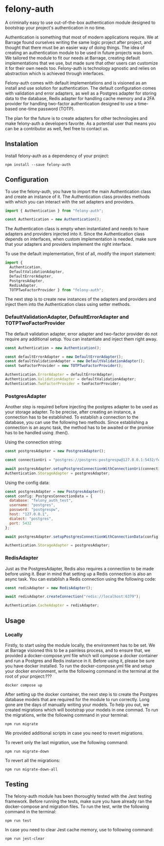 # felony-auth

A criminally easy to use out-of-the-box authentication module designed to bootstrap your project's authentication in no time.

Authentication is something that most of modern applications require. We at Barrage found ourselves writing the same logic project after project, and thought that there must be an easier way of doing things. The idea of creating an authentication module to be used in future projects was born. We tailored the module to fit our needs at Barrage, creating default implementations that we use, but made sure that other users can customize it for their own needs too. Felony-auth is technology agnostic and relies on abstraction which is achieved through interfaces.

Felony-auth comes with default implementations and is visioned as an install and use solution for authentication. The default configuration comes with validation and error adapters, as well as a Postgres adapter for storing data to the database, Redis adapter for handling cache memory and a 2FA provider for handling two-factor authentication designed to use a time-based one-time password (TOTP). 

The plan for the future is to create adapters for other technologies and make felony-auth a developers favorite. As a potential user that means you can be a contributor as well, feel free to contact us.

## Instalation
Install felony-auth as a dependency of your project:

```shell script
npm install --save felony-auth
```

## Configuration
To use the felony-auth, you have to import the main Authentication class and create an instance of it. The Authentication class provides methods with which you can interact with the set adapters and providers. 

```js
import { Authentication } from "felony-auth";

const Authentication = new Authentication();
```

The Authentication class is empty when instantiated and needs to have adapters and providers injected into it. Since the Authentication class depends on interfaces, when custom implementation is needed, make sure that your adapters and providers implement the right interface.

To use the default implementation, first of all, modify the import statement:

```js
import { 
  Authentication, 
  DefaultValidationAdapter, 
  DefaultErrorAdapter, 
  PostgresAdapter, 
  RedisAdapter, 
  TOTPTwoFactorProvider } from "felony-auth";
```

The next step is to create new instances of the adapters and providers and inject them into the Authentication class using setter methods. 

### DefaultValidationAdapter, DefaultErrorAdapter and TOTPTwoFactorProvider
The default validation adapter, error adapter and two-factor provider do not require any additional setup. You can instantiate and inject them right away.
```js
const Authentication = new Authentication();

const defaultErrorAdapter = new DefaultErrorAdapter();
const defaultValidationAdapter = new DefaultValidationAdapter();
const twoFactorProvider = new TOTPTwoFactorProvider();

Authentication.ErrorAdapter = defaultErrorAdapter;
Authentication.ValidationAdapter = defaultValidationAdapter;
Authentication.TwoFactorProvider = twoFactorProvider;
```

### PostgresAdapter
Another step is required before injecting the postgres adapter to be used as your storage adapter. To be precise, after creating an instance, a connection has to be established. To establish a connection to the database, you can use the following two methods. Since establishing a connection is an async task, the method has to be awaited or the promise has to be handled using .then().

Using the connection string:
```js
const postgresAdapter = new PostgresAdapter();

const connectionUri = "postgres://postgres:postgrespw@127.0.0.1:5432/felony_auth_test";

await postgresAdapter.setupPostgresConnectionWithConnectionUri(connectionUri);
Authentication.StorageAdapter = postgresAdapter;
```

Using the config data: 
```js
const postgresAdapter = new PostgresAdapter();
const config: PostgresConnectionData = {
  database: "felony_auth_test",
  username: "postgres",
  password: "postgrespw",
  host: "127.0.0.1",
  dialect: "postgres",
  port: 5432
};

await postgresAdapter.setupPostgresConnectionWithConnectionData(config);

Authentication.StorageAdapter = postgresAdapter;
```

### RedisAdapter
Just as the PostgresAdapter, Redis also requires a connection to be made before using it. Bear in mind that setting up a Redis connection is also an async task. You can establish a Redis connection using the following code:
```js
const redisAdapter = new RedisAdapter();

await redisAdapter.createConnection("redis://localhost:6379");

Authentication.CacheAdapter = redisAdapter;
```

## Usage
### Locally 
Firstly, to start using the module locally, the environment has to be set. We at Barrage visioned this to be a painless process, and to ensure that, we provided a docker-compose.yml file which will compose a docker container and run a Postgres and Redis instance in it. Before using it, please be sure you have docker installed. To run the docker-compose.yml file and setup your docker environment, write the following command in the terminal at the root of your project:???
```terminal
docker compose up
```

After setting up the docker container, the next step is to create the Postgres database models that are required for the module to run correctly. Long gone are the days of manually writing your models. To help you out, we created migrations which will bootstrap your models in one commad. To run the migrations, write the following command in your terminal:
```terminal
npm run migrate
```

We provided additional scripts in case you need to revert migrations.

To revert only the last migration, use the following command:
```terminal
npm run migrate-down
```
To revert all the migrations:
```terminal
npm run migrate-down-all
```

## Testing 
The felony-auth module has been thoroughly tested with the Jest testing framework. Before running the tests, make sure you have already ran the docker-compose and migration files. To run the test, write the following command in the terminal:
```terminal
npm run test
```

In case you need to clear Jest cache memory, use to following command: 
```terminal
npm run jest-clear
```